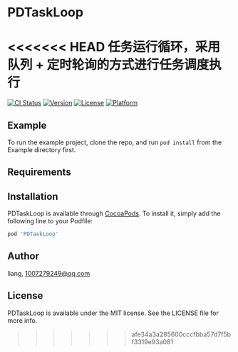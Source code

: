 # PDTaskLoop
<<<<<<< HEAD
任务运行循环，采用队列 + 定时轮询的方式进行任务调度执行
=======

[![CI Status](https://img.shields.io/travis/liang/PDTaskLoop.svg?style=flat)](https://travis-ci.org/liang/PDTaskLoop)
[![Version](https://img.shields.io/cocoapods/v/PDTaskLoop.svg?style=flat)](https://cocoapods.org/pods/PDTaskLoop)
[![License](https://img.shields.io/cocoapods/l/PDTaskLoop.svg?style=flat)](https://cocoapods.org/pods/PDTaskLoop)
[![Platform](https://img.shields.io/cocoapods/p/PDTaskLoop.svg?style=flat)](https://cocoapods.org/pods/PDTaskLoop)

## Example

To run the example project, clone the repo, and run `pod install` from the Example directory first.

## Requirements

## Installation

PDTaskLoop is available through [CocoaPods](https://cocoapods.org). To install
it, simply add the following line to your Podfile:

```ruby
pod 'PDTaskLoop'
```

## Author

liang, 1007279249@qq.com

## License

PDTaskLoop is available under the MIT license. See the LICENSE file for more info.
>>>>>>> afe34a3a285600cccfbba57d7f5bf3319e93a081
